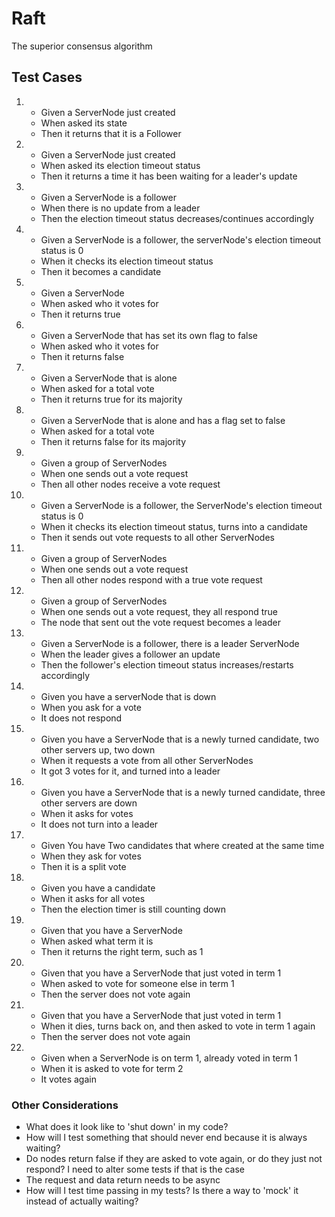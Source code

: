 # Raft

The superior consensus algorithm

## Test Cases

1.  - Given a ServerNode just created
    - When asked its state
    - Then it returns that it is a Follower

2.  - Given a ServerNode just created
    - When asked its election timeout status
    - Then it returns a time it has been waiting for a leader's update

3.  - Given a ServerNode is a follower
    - When there is no update from a leader
    - Then the election timeout status decreases/continues accordingly

4.  - Given a ServerNode is a follower, the serverNode's election timeout status is 0
    - When it checks its election timeout status
    - Then it becomes a candidate

5.  - Given a ServerNode
    - When asked who it votes for
    - Then it returns true

6.  - Given a ServerNode that has set its own flag to false
    - When asked who it votes for
    - Then it returns false

7.  - Given a ServerNode that is alone
    - When asked for a total vote
    - Then it returns true for its majority

8.  - Given a ServerNode that is alone and has a flag set to false
    - When asked for a total vote
    - Then it returns false for its majority

9.  - Given a group of ServerNodes
    - When one sends out a vote request
    - Then all other nodes receive a vote request

10. - Given a ServerNode is a follower, the ServerNode's election timeout status is 0
    - When it checks its election timeout status, turns into a candidate
    - Then it sends out vote requests to all other ServerNodes

11. - Given a group of ServerNodes
    - When one sends out a vote request
    - Then all other nodes respond with a true vote request

12. - Given a group of ServerNodes
    - When one sends out a vote request, they all respond true
    - The node that sent out the vote request becomes a leader

13. - Given a ServerNode is a follower, there is a leader ServerNode
    - When the leader gives a follower an update
    - Then the follower's election timeout status increases/restarts accordingly

14. - Given you have a serverNode that is down
    - When you ask for a vote
    - It does not respond

15. - Given you have a ServerNode that is a newly turned candidate, two other servers up, two down
    - When it requests a vote from all other ServerNodes
    - It got 3 votes for it, and turned into a leader

16. - Given you have a ServerNode that is a newly turned candidate, three other servers are down
    - When it asks for votes
    - It does not turn into a leader

17. - Given You have Two candidates that where created at the same time
    - When they ask for votes
    - Then it is a split vote

18. - Given you have a candidate
    - When it asks for all votes
    - Then the election timer is still counting down

19. - Given that you have a ServerNode
    - When asked what term it is
    - Then it returns the right term, such as 1

20. - Given that you have a ServerNode that just voted in term 1
    - When asked to vote for someone else in term 1
    - Then the server does not vote again

21. - Given that you have a ServerNode that just voted in term 1
    - When it dies, turns back on, and then asked to vote in term 1 again
    - Then the server does not vote again

22. - Given when a ServerNode is on term 1, already voted in term 1
    - When it is asked to vote for term 2
    - It votes again

### Other Considerations
- What does it look like to 'shut down' in my code?
- How will I test something that should never end because it is always waiting?
- Do nodes return false if they are asked to vote again, or do they just not respond? I need to alter some tests if that is the case
- The request and data return needs to be async
- How will I test time passing in my tests? Is there a way to 'mock' it instead of actually waiting?